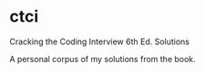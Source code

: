 # ctci
Cracking the Coding Interview 6th Ed. Solutions

A personal corpus of my solutions from the book.
